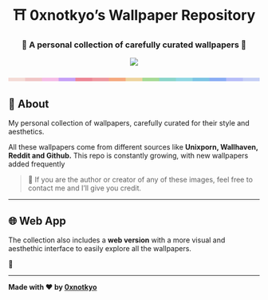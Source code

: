 <div align="center">

# ⛩️ 0xnotkyo’s Wallpaper Repository 

### 🌸 A personal collection of carefully curated wallpapers 🌸

<p align="center"><a href="https://github.com/0xnotkyo/twt/blob/main/LICENSE"><img src="https://img.shields.io/static/v1?style=for-the-badge&label=LICENSE&message=MIT&colorA=3b4b74&colorB=b7c9f2"/></a></p>

<img src="https://raw.githubusercontent.com/0xnotkyo/walls/main/assets/bar.png">

</div>

## 🌿 About  

My personal collection of wallpapers, carefully curated for their style and aesthetics.

All these wallpapers come from different sources like **Unixporn, Wallhaven, Reddit and Github.**
This repo is constantly growing, with new wallpapers added frequently

>  📌 If you are the author or creator of any of these images, feel free to contact me and I’ll give you credit.

---

## 🌐 Web App  

The collection also includes a **web version** with a more visual and aesthethic interface to easily explore all the wallpapers.

🔗 

---

**Made with ♥ by [0xnotkyo](https://github.com/0xnotkyo)** 

</div>
